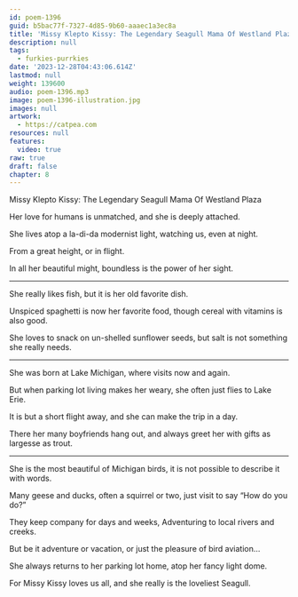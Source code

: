 ```yaml
---
id: poem-1396
guid: b5bac77f-7327-4d85-9b60-aaaec1a3ec8a
title: 'Missy Klepto Kissy: The Legendary Seagull Mama Of Westland Plaza'
description: null
tags:
  - furkies-purrkies
date: '2023-12-28T04:43:06.614Z'
lastmod: null
weight: 139600
audio: poem-1396.mp3
image: poem-1396-illustration.jpg
images: null
artwork:
  - https://catpea.com
resources: null
features:
  video: true
raw: true
draft: false
chapter: 8
---
```


Missy Klepto Kissy: The Legendary Seagull Mama Of Westland Plaza

Her love for humans is unmatched,
and she is deeply attached.

She lives atop a la-di-da modernist light,
watching us, even at night.

From a great height,
or in flight.

In all her beautiful might,
boundless is the power of her sight.

---

She really likes fish,
but it is her old favorite dish.

Unspiced spaghetti is now her favorite food,
though cereal with vitamins is also good.

She loves to snack on un-shelled sunflower seeds,
but salt is not something she really needs.

---

She was born at Lake Michigan,
where visits now and again.

But when parking lot living makes her weary,
she often just flies to Lake Erie.

It is but a short flight away,
and she can make the trip in a day.

There her many boyfriends hang out,
and always greet her with gifts as largesse as trout.

---

She is the most beautiful of Michigan birds,
it is not possible to describe it with words.

Many geese and ducks, often a squirrel or two,
just visit to say “How do you do?”

They keep company for days and weeks,
Adventuring to local rivers and creeks.

But be it adventure or vacation,
or just the pleasure of bird aviation…

She always returns to her parking lot home,
atop her fancy light dome.

For Missy Kissy loves us all,
and she really is the loveliest Seagull.
